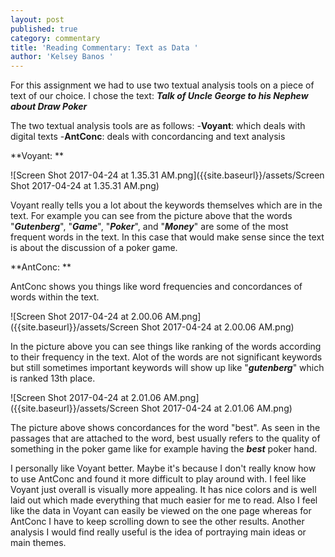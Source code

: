 ```yaml
---
layout: post
published: true
category: commentary
title: 'Reading Commentary: Text as Data '
author: 'Kelsey Banos '
---
```


For this assignment we had to use two textual analysis tools on a piece of text of our choice. I chose the text: ***Talk of Uncle George to his Nephew about Draw Poker***

The two textual analysis tools are as follows: 
-**Voyant**: which deals with digital texts
-**AntConc**: deals with concordancing and text analysis 

**Voyant: **

![Screen Shot 2017-04-24 at 1.35.31 AM.png]({{site.baseurl}}/assets/Screen Shot 2017-04-24 at 1.35.31 AM.png)

Voyant really tells you a lot about the keywords themselves which are in the text. For example you can see from the picture above that the words "***Gutenberg***", "***Game***", "***Poker***", and "***Money***" are some of the most frequent words in the text. In this case that would make sense since the text is about the discussion of a poker game. 

**AntConc: **

AntConc shows you things like word frequencies and concordances of words within the text. 

![Screen Shot 2017-04-24 at 2.00.06 AM.png]({{site.baseurl}}/assets/Screen Shot 2017-04-24 at 2.00.06 AM.png)

In the picture above you can see things like ranking of the words according to their frequency in the text. Alot of the words are not significant keywords but still sometimes important keywords will show up like "***gutenberg***" which is ranked 13th place. 

![Screen Shot 2017-04-24 at 2.01.06 AM.png]({{site.baseurl}}/assets/Screen Shot 2017-04-24 at 2.01.06 AM.png)

The picture above shows concordances for the word "best". As seen in the passages that are attached to the word, best usually refers to the quality of something in the poker game like for example having the ***best*** poker hand. 

I personally like Voyant better. Maybe it's because I don't really know how to use AntConc and found it more difficult to play around with. I feel like Voyant just overall is visually more appealing. It has nice colors and is well laid out which made everything that much easier for me to read. Also I feel like the data in Voyant can easily be viewed on the one page whereas for AntConc I have to keep scrolling down to see the other results. Another analysis I would find really useful is the idea of portraying main ideas or main themes. 




